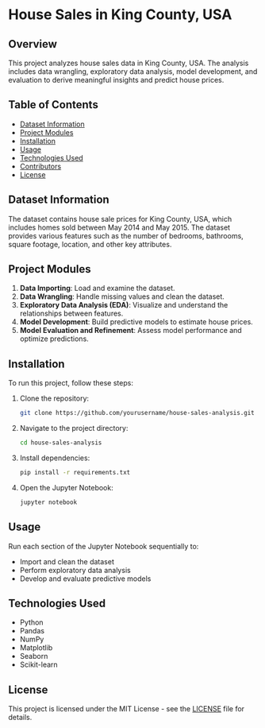 # House Sales in King County, USA

## Overview
This project analyzes house sales data in King County, USA. The analysis includes data wrangling, exploratory data analysis, model development, and evaluation to derive meaningful insights and predict house prices.

## Table of Contents
- [Dataset Information](#dataset-information)
- [Project Modules](#project-modules)
- [Installation](#installation)
- [Usage](#usage)
- [Technologies Used](#technologies-used)
- [Contributors](#contributors)
- [License](#license)

## Dataset Information
The dataset contains house sale prices for King County, USA, which includes homes sold between May 2014 and May 2015. The dataset provides various features such as the number of bedrooms, bathrooms, square footage, location, and other key attributes.

## Project Modules
1. **Data Importing**: Load and examine the dataset.
2. **Data Wrangling**: Handle missing values and clean the dataset.
3. **Exploratory Data Analysis (EDA)**: Visualize and understand the relationships between features.
4. **Model Development**: Build predictive models to estimate house prices.
5. **Model Evaluation and Refinement**: Assess model performance and optimize predictions.

## Installation
To run this project, follow these steps:
1. Clone the repository:
   ```bash
   git clone https://github.com/yourusername/house-sales-analysis.git
   ```
2. Navigate to the project directory:
   ```bash
   cd house-sales-analysis
   ```
3. Install dependencies:
   ```bash
   pip install -r requirements.txt
   ```
4. Open the Jupyter Notebook:
   ```bash
   jupyter notebook
   ```

## Usage
Run each section of the Jupyter Notebook sequentially to:
- Import and clean the dataset
- Perform exploratory data analysis
- Develop and evaluate predictive models

## Technologies Used
- Python
- Pandas
- NumPy
- Matplotlib
- Seaborn
- Scikit-learn


## License
This project is licensed under the MIT License - see the [LICENSE](LICENSE) file for details.

